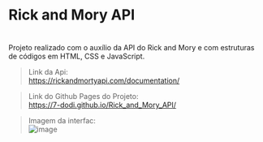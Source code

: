 # Rick and Mory API
#
Projeto realizado com o auxílio da API do Rick and Mory e com estruturas de códigos em HTML, CSS e JavaScript.

>Link da Api:<br>
<https://rickandmortyapi.com/documentation/>

>Link do Github Pages do Projeto:<br>
<https://7-dodi.github.io/Rick_and_Mory_API/>

>Imagem da interfac:<br>
![image](https://user-images.githubusercontent.com/107079647/221319608-1d00a65e-1c72-490b-b2d3-f1bcdc987791.png)

